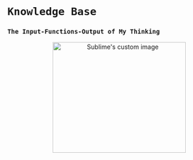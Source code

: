 
# `Knowledge Base`

### `The Input-Functions-Output of My Thinking` 


<p align="center">
  <img width="300" height="250" src="https://i.imgur.com/p9GzLj6.gif" alt="Sublime's custom image"/>
</p>

